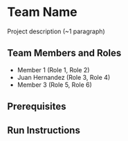 # Team Name

Project description (~1 paragraph)

## Team Members and Roles

* Member 1 (Role 1, Role 2)
* Juan Hernandez (Role 3, Role 4)
* Member 3 (Role 5, Role 6)

## Prerequisites

## Run Instructions
